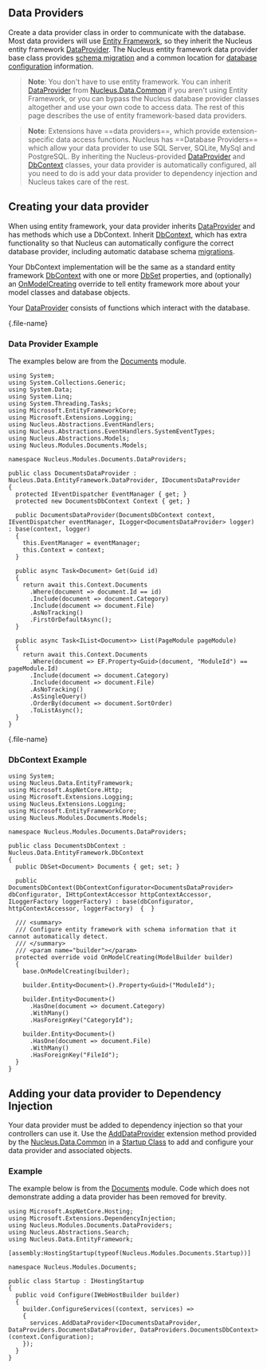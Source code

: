 ## Data Providers
Create a data provider class in order to communicate with the database.  Most data providers will use [Entity Framework](https://docs.microsoft.com/en-us/ef/), so they inherit 
the Nucleus entity framework [DataProvider](/api-documentation/Nucleus.Data.EntityFramework.xml/Nucleus.Data.EntityFramework.DataProvider/).  The 
Nucleus entity framework data provider base class provides [schema migration](/developers/database-scripts/) and a common location for 
[database configuration](/configuration-files/#databasesettings.json) information.

> **Note**: You don't have to use entity framework.  You can inherit [DataProvider](/api-documentation/Nucleus.Data.Common.xml/Nucleus.Data.Common.DataProvider/)
from [Nucleus.Data.Common](/api-documentation/Nucleus.Data.Common.xml/#asm_Nucleus-Data-Common/) if you aren't using Entity Framework, or you 
can bypass the Nucleus database provider classes altogether and use your own code to access data.  The rest of this page describes the use of 
entity framework-based data providers.

> **Note**: Extensions have ==data providers==, which provide extension-specific data access functions.  Nucleus has ==Database Providers== which allow your data provider 
to use SQL Server, SQLite, MySql and PostgreSQL.  By inheriting the Nucleus-provided [DataProvider](/api-documentation/Nucleus.Data.EntityFramework.xml/Nucleus.Data.EntityFramework.DataProvider/) 
and [DbContext](/api-documentation/Nucleus.Data.EntityFramework.xml/Nucleus.Data.EntityFramework.DbContext/) classes, your data provider is automatically configured, all 
you need to do is add your data provider to dependency injection and Nucleus takes care of the rest.

## Creating your data provider
When using entity framework, your data provider inherits [DataProvider](/api-documentation/Nucleus.Data.EntityFramework.xml/Nucleus.Data.EntityFramework.DataProvider/) 
and has methods which use a DbContext.  Inherit [DbContext](/api-documentation/Nucleus.Data.EntityFramework.xml/Nucleus.Data.EntityFramework.DbContext/), which 
has extra functionality so that Nucleus can automatically configure the correct database provider, including automatic database schema [migrations](/developers/database-scripts/).

Your DbContext implementation will be the same as a standard entity framework [DbContext](https://docs.microsoft.com/en-us/dotnet/api/system.data.entity.dbcontext) with 
one or more [DbSet](https://docs.microsoft.com/en-us/dotnet/api/system.data.entity.dbset-1) properties, and (optionally) an 
[OnModelCreating](https://docs.microsoft.com/en-us/dotnet/api/system.data.entity.dbcontext.onmodelcreating) override to tell entity framework more about 
your model classes and database objects.

Your [DataProvider](/api-documentation/Nucleus.Data.EntityFramework.xml/Nucleus.Data.EntityFramework.DataProvider/) consists of functions which interact with the database.

{.file-name}
### Data Provider Example
The examples below are from the [Documents](https://github.com/Inventua/nucleus-core/tree/main/Nucleus.Core.Modules/Nucleus.Modules.Documents) module.
```
using System;
using System.Collections.Generic;
using System.Data;
using System.Linq;
using System.Threading.Tasks;
using Microsoft.EntityFrameworkCore;
using Microsoft.Extensions.Logging;
using Nucleus.Abstractions.EventHandlers;
using Nucleus.Abstractions.EventHandlers.SystemEventTypes;
using Nucleus.Abstractions.Models;
using Nucleus.Modules.Documents.Models;

namespace Nucleus.Modules.Documents.DataProviders;

public class DocumentsDataProvider : Nucleus.Data.EntityFramework.DataProvider, IDocumentsDataProvider
{
  protected IEventDispatcher EventManager { get; }
  protected new DocumentsDbContext Context { get; }

  public DocumentsDataProvider(DocumentsDbContext context, IEventDispatcher eventManager, ILogger<DocumentsDataProvider> logger) : base(context, logger)
  {
    this.EventManager = eventManager;
    this.Context = context;
  }

  public async Task<Document> Get(Guid id)
  {
    return await this.Context.Documents
      .Where(document => document.Id == id)
      .Include(document => document.Category)
      .Include(document => document.File)
      .AsNoTracking()
      .FirstOrDefaultAsync();
  }
    
  public async Task<IList<Document>> List(PageModule pageModule)
  {
    return await this.Context.Documents
      .Where(document => EF.Property<Guid>(document, "ModuleId") == pageModule.Id)
      .Include(document => document.Category)
      .Include(document => document.File)
      .AsNoTracking()
      .AsSingleQuery()
      .OrderBy(document => document.SortOrder)
      .ToListAsync();
  }
}
```

{.file-name}
### DbContext Example
```
using System;
using Nucleus.Data.EntityFramework;
using Microsoft.AspNetCore.Http;
using Microsoft.Extensions.Logging;
using Nucleus.Extensions.Logging;
using Microsoft.EntityFrameworkCore;
using Nucleus.Modules.Documents.Models;

namespace Nucleus.Modules.Documents.DataProviders;

public class DocumentsDbContext : Nucleus.Data.EntityFramework.DbContext
{
  public DbSet<Document> Documents { get; set; }

  public DocumentsDbContext(DbContextConfigurator<DocumentsDataProvider> dbConfigurator, IHttpContextAccessor httpContextAccessor, ILoggerFactory loggerFactory) : base(dbConfigurator, httpContextAccessor, loggerFactory)  {  }

  /// <summary>
  /// Configure entity framework with schema information that it cannot automatically detect.
  /// </summary>
  /// <param name="builder"></param>
  protected override void OnModelCreating(ModelBuilder builder)
  {
    base.OnModelCreating(builder);

    builder.Entity<Document>().Property<Guid>("ModuleId");

    builder.Entity<Document>()
      .HasOne(document => document.Category)
      .WithMany()
      .HasForeignKey("CategoryId");

    builder.Entity<Document>()
      .HasOne(document => document.File)
      .WithMany()
      .HasForeignKey("FileId");
  }
}
```

## Adding your data provider to Dependency Injection
Your data provider must be added to dependency injection so that your controllers can use it.  Use the 
[AddDataProvider](/api-documentation/Nucleus.Data.Common.xml/Nucleus.Data.Common.DataProviderExtensions/#AddDataProviderTDataProvider(IServiceCollectionIConfiguration)) 
extension method provided by the [Nucleus.Data.Common](/api-documentation/Nucleus.Data.Common.xml/#asm_Nucleus-Data-Common/) in a 
[Startup Class](/developers/startup-classes/) to add and configure your data provider and associated objects.

### Example
The example below is from the [Documents](https://github.com/Inventua/nucleus-core/tree/main/Nucleus.Core.Modules/Nucleus.Modules.Documents) module. Code 
which does not demonstrate adding a data provider has been removed for brevity.

```
using Microsoft.AspNetCore.Hosting;
using Microsoft.Extensions.DependencyInjection;
using Nucleus.Modules.Documents.DataProviders;
using Nucleus.Abstractions.Search;
using Nucleus.Data.EntityFramework;

[assembly:HostingStartup(typeof(Nucleus.Modules.Documents.Startup))]

namespace Nucleus.Modules.Documents;

public class Startup : IHostingStartup
{
  public void Configure(IWebHostBuilder builder)
  {
    builder.ConfigureServices((context, services) => 
    {
      services.AddDataProvider<IDocumentsDataProvider, DataProviders.DocumentsDataProvider, DataProviders.DocumentsDbContext>(context.Configuration);
    });
  }
}
```

